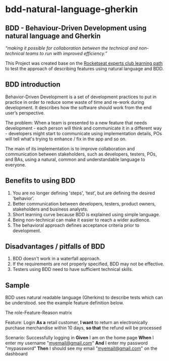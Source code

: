 # bdd-natural-language-gherkin

## BDD - Behaviour-Driven Development using natural language and Gherkin

_“making it possible for collaboration between the technical and non-technical teams to run with improved efficiency.”_

This Project was created base on the [Rocketseat experts club learning path](https://www.rocketseat.com.br/) to test the approach of describing features using natural language and BDD.

## BDD introduction

Behavior-Driven Development is a set of development practices to put in practice in order to reduce some waste of time and re-work during development.
It describes how the software should work from the end user’s perspective.

The problem: When a team is presented to a new feature that needs development - each person will think and communicate it in a different way - developers might start to communicate using implementation details, POs will tell what's trying to enhance / fix in the app and so on.

The main of its implementation is to improve collaboration and communication between stakeholders, such as developers, testers, POs, and BAs, using a natural, common and understandable language to everyone.

## Benefits to using BDD

1. You are no longer defining 'steps', ‘test’, but are defining the desired ‘behavior’.
2. Better communication between developers, testers, product owners, stakeholders and business analysts.
3. Short learning curve because BDD is explained using simple language.
4. Being non-technical can make it easier to reach a wider audience.
5. The behavioral approach defines acceptance criteria prior to development.

## Disadvantages / pitfalls of BDD

1. BDD doesn't work in a waterfall approach.
2. If the requirements are not properly specified, BDD may not be effective.
3. Testers using BDD need to have sufficient technical skills.

## Sample

BDD uses natural readable language (Gherkins) to describe tests which can be understood. see the example feature definition below.

The role-Feature-Reason matrix

Feature: Login
**As a** retail customer,
**I want** to return an electronically purchase merchandise within 10 days,
**so that** the refund will be processed

Scenario: Successfully logging in
**Given** I am on the home page
**When** I enter my username "myemail@gmail.com"
**And** I enter my password "mypassword"
**Then** I should see my email "myemail@gmail.com" on the dashboard

